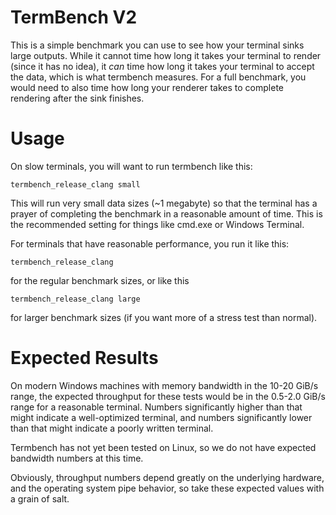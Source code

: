 # TermBench V2

This is a simple benchmark you can use to see how your terminal sinks large outputs.  While it cannot time how long it takes your terminal to render (since it has no idea), it _can_ time how long it takes your terminal to accept the data, which is what termbench measures.  For a full benchmark, you would need to also time how long your renderer takes to complete rendering after the sink finishes.

# Usage

On slow terminals, you will want to run termbench like this:

```
termbench_release_clang small
```

This will run very small data sizes (~1 megabyte) so that the terminal has a prayer of completing the benchmark in a reasonable amount of time.  This is the recommended setting for things like cmd.exe or Windows Terminal.

For terminals that have reasonable performance, you run it like this:

```
termbench_release_clang
```

for the regular benchmark sizes, or like this

```
termbench_release_clang large
```

for larger benchmark sizes (if you want more of a stress test than normal).

# Expected Results

On modern Windows machines with memory bandwidth in the 10-20 GiB/s range, the expected throughput for these tests would be in the 0.5-2.0 GiB/s range for a reasonable terminal.  Numbers significantly higher than that might indicate a well-optimized terminal, and numbers significantly lower than that might indicate a poorly written terminal.

Termbench has not yet been tested on Linux, so we do not have expected bandwidth numbers at this time.

Obviously, throughput numbers depend greatly on the underlying hardware, and the operating system pipe behavior, so take these expected values with a grain of salt.
